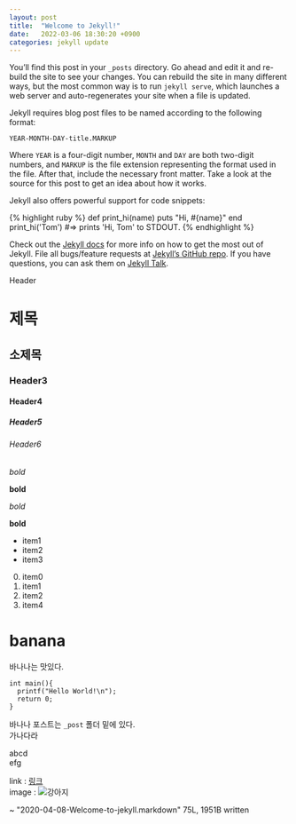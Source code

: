 ```yaml
---
layout: post
title:  "Welcome to Jekyll!"
date:   2022-03-06 18:30:20 +0900
categories: jekyll update
---
```

You’ll find this post in your `_posts` directory. Go ahead and edit it and re-build the site to see your changes. You can rebuild the site in many different ways, but the most common way is to run `jekyll serve`, which launches a web server and auto-regenerates your site when a file is updated.

Jekyll requires blog post files to be named according to the following format:

`YEAR-MONTH-DAY-title.MARKUP`

Where `YEAR` is a four-digit number, `MONTH` and `DAY` are both two-digit numbers, and `MARKUP` is the file extension representing the format used in the file. After that, include the necessary front matter. Take a look at the source for this post to get an idea about how it works.

Jekyll also offers powerful support for code snippets:

{% highlight ruby %}
def print_hi(name)
  puts "Hi, #{name}"
end
print_hi('Tom')
#=> prints 'Hi, Tom' to STDOUT.
{% endhighlight %}

Check out the [Jekyll docs][jekyll-docs] for more info on how to get the most out of Jekyll. File all bugs/feature requests at [Jekyll’s GitHub repo][jekyll-gh]. If you have questions, you can ask them on [Jekyll Talk][jekyll-talk].

[jekyll-docs]: https://jekyllrb.com/docs/home
[jekyll-gh]:   https://github.com/jekyll/jekyll
[jekyll-talk]: https://talk.jekyllrb.com/

Header
# 제목
## 소제목
### Header3
#### Header4
##### Header5
###### Header6

*bold*

**bold**

_bold_

__bold__

* item1
* item2
* item3

0. item0
1. item1
2. item2
3. item4

# banana
바나나는 맛있다.

```
int main(){
  printf("Hello World!\n");
  return 0;
}
```

바나나 포스트는 `_post` 폴더 밑에 있다.\
가나다라

abcd\
efg

link : [링크](https://www.naver.com/)\
image : ![강아지](https://t1.daumcdn.net/cfile/tistory/24283C3858F778CA2E)

~
"2020-04-08-Welcome-to-jekyll.markdown" 75L, 1951B written

















